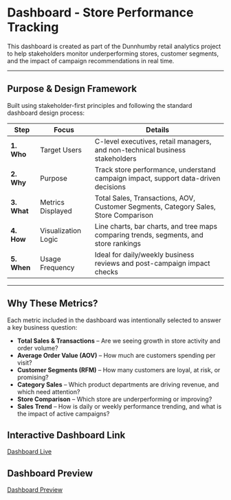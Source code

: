 # Dashboard - Store Performance Tracking 

This dashboard is created as part of the Dunnhumby retail analytics project to help stakeholders monitor underperforming stores, customer segments, and the impact of campaign recommendations in real time.

---

## Purpose & Design Framework

Built using stakeholder-first principles and following the standard dashboard design process:

| Step | Focus | Details |
|------|-------|---------|
| **1. Who** | Target Users | C-level executives, retail managers, and non-technical business stakeholders |
| **2. Why** | Purpose | Track store performance, understand campaign impact, support data-driven decisions |
| **3. What** | Metrics Displayed | Total Sales, Transactions, AOV, Customer Segments, Category Sales, Store Comparison |
| **4. How** | Visualization Logic | Line charts, bar charts, and tree maps comparing trends, segments, and store rankings |
| **5. When** | Usage Frequency | Ideal for daily/weekly business reviews and post-campaign impact checks |

---

## Why These Metrics?

Each metric included in the dashboard was intentionally selected to answer a key business question:

- **Total Sales & Transactions** –  Are we seeing growth in store activity and order volume?
- **Average Order Value (AOV)** – How much are customers spending per visit?
- **Customer Segments (RFM)** – How many customers are loyal, at risk, or promising?
- **Category Sales** – Which product departments are driving revenue, and which need attention?
- **Store Comparison** – Which store are underperforming or improving?
- **Sales Trend** – How is daily or weekly performance trending, and what is the impact of active campaigns?

## Interactive Dashboard Link

[Dashboard Live](https://public.tableau.com/views/DunnhumbyStorePerformanceReportwithfilter/Dashboard1?:language=en-US&:sid=&:redirect=auth&:display_count=n&:origin=viz_share_link)

## Dashboard Preview

[Dashboard Preview](https://github.com/ashishkumar-ds/data-science-projects/blob/main/dunnhumby-retail-performance-analysis/dashboard/dashboard_screenshot.PNG)


